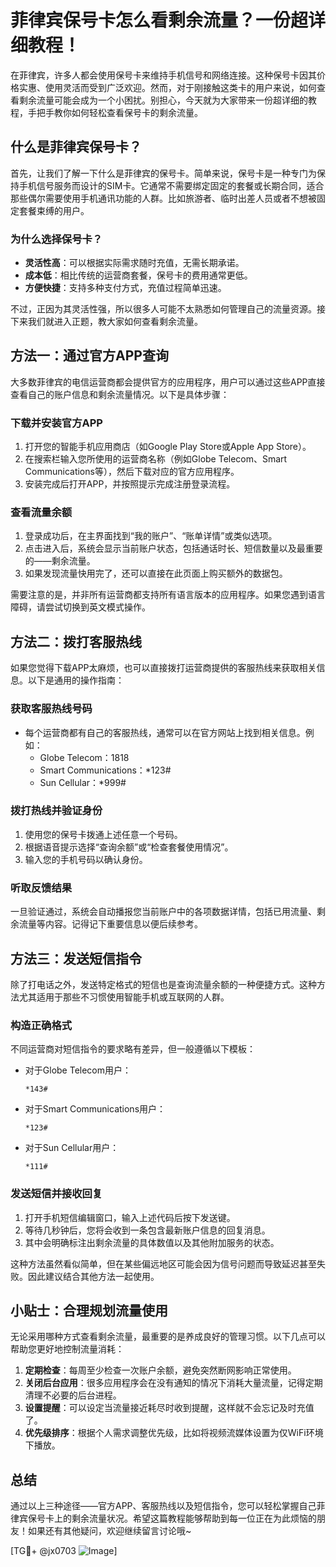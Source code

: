 # 菲律宾保号卡怎么看剩余流量？一份超详细教程！

在菲律宾，许多人都会使用保号卡来维持手机信号和网络连接。这种保号卡因其价格实惠、使用灵活而受到广泛欢迎。然而，对于刚接触这类卡的用户来说，如何查看剩余流量可能会成为一个小困扰。别担心，今天就为大家带来一份超详细的教程，手把手教你如何轻松查看保号卡的剩余流量。

## 什么是菲律宾保号卡？

首先，让我们了解一下什么是菲律宾的保号卡。简单来说，保号卡是一种专门为保持手机信号服务而设计的SIM卡。它通常不需要绑定固定的套餐或长期合同，适合那些偶尔需要使用手机通讯功能的人群。比如旅游者、临时出差人员或者不想被固定套餐束缚的用户。

### 为什么选择保号卡？
- **灵活性高**：可以根据实际需求随时充值，无需长期承诺。
- **成本低**：相比传统的运营商套餐，保号卡的费用通常更低。
- **方便快捷**：支持多种支付方式，充值过程简单迅速。

不过，正因为其灵活性强，所以很多人可能不太熟悉如何管理自己的流量资源。接下来我们就进入正题，教大家如何查看剩余流量。

## 方法一：通过官方APP查询

大多数菲律宾的电信运营商都会提供官方的应用程序，用户可以通过这些APP直接查看自己的账户信息和剩余流量情况。以下是具体步骤：

### 下载并安装官方APP
1. 打开您的智能手机应用商店（如Google Play Store或Apple App Store）。
2. 在搜索栏输入您所使用的运营商名称（例如Globe Telecom、Smart Communications等），然后下载对应的官方应用程序。
3. 安装完成后打开APP，并按照提示完成注册登录流程。

### 查看流量余额
1. 登录成功后，在主界面找到“我的账户”、“账单详情”或类似选项。
2. 点击进入后，系统会显示当前账户状态，包括通话时长、短信数量以及最重要的——剩余流量。
3. 如果发现流量快用完了，还可以直接在此页面上购买额外的数据包。

需要注意的是，并非所有运营商都支持所有语言版本的应用程序。如果您遇到语言障碍，请尝试切换到英文模式操作。

## 方法二：拨打客服热线

如果您觉得下载APP太麻烦，也可以直接拨打运营商提供的客服热线来获取相关信息。以下是通用的操作指南：

### 获取客服热线号码
- 每个运营商都有自己的客服热线，通常可以在官方网站上找到相关信息。例如：
  - Globe Telecom：1818
  - Smart Communications：*123#
  - Sun Cellular：*999#

### 拨打热线并验证身份
1. 使用您的保号卡拨通上述任意一个号码。
2. 根据语音提示选择“查询余额”或“检查套餐使用情况”。
3. 输入您的手机号码以确认身份。

### 听取反馈结果
一旦验证通过，系统会自动播报您当前账户中的各项数据详情，包括已用流量、剩余流量等内容。记得记下重要信息以便后续参考。

## 方法三：发送短信指令

除了打电话之外，发送特定格式的短信也是查询流量余额的一种便捷方式。这种方法尤其适用于那些不习惯使用智能手机或互联网的人群。

### 构造正确格式
不同运营商对短信指令的要求略有差异，但一般遵循以下模板：
- 对于Globe Telecom用户：
  ```
  *143#
  ```
- 对于Smart Communications用户：
  ```
  *123#
  ```
- 对于Sun Cellular用户：
  ```
  *111#
  ```

### 发送短信并接收回复
1. 打开手机短信编辑窗口，输入上述代码后按下发送键。
2. 等待几秒钟后，您将会收到一条包含最新账户信息的回复消息。
3. 其中会明确标注出剩余流量的具体数值以及其他附加服务的状态。

这种方法虽然看似简单，但在某些偏远地区可能会因为信号问题而导致延迟甚至失败。因此建议结合其他方法一起使用。

## 小贴士：合理规划流量使用

无论采用哪种方式查看剩余流量，最重要的是养成良好的管理习惯。以下几点可以帮助您更好地控制流量消耗：

1. **定期检查**：每周至少检查一次账户余额，避免突然断网影响正常使用。
2. **关闭后台应用**：很多应用程序会在没有通知的情况下消耗大量流量，记得定期清理不必要的后台进程。
3. **设置提醒**：可以设定当流量接近耗尽时收到提醒，这样就不会忘记及时充值了。
4. **优先级排序**：根据个人需求调整优先级，比如将视频流媒体设置为仅WiFi环境下播放。

## 总结

通过以上三种途径——官方APP、客服热线以及短信指令，您可以轻松掌握自己菲律宾保号卡上的剩余流量状况。希望这篇教程能够帮助到每一位正在为此烦恼的朋友！如果还有其他疑问，欢迎继续留言讨论哦~

[TG💪+ @jx0703 ![Image](https://github.com/user-attachments/assets/dbca1d08-cadb-493c-b0ec-ad6f7a83f270)]